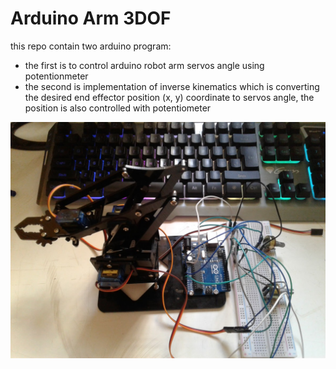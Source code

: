 ﻿# Arduino Arm 3DOF

 this repo contain two arduino program:
 - the first is to control arduino robot arm servos angle using potentionmeter
 - the second is implementation of inverse kinematics which is converting the desired end effector position (x, y) coordinate to servos angle, the position is also controlled with potentiometer

 ![Alt Text](https://raw.githubusercontent.com/yacin-hamdi/arduino_arm_3dof/master/images/arm.jpg)
